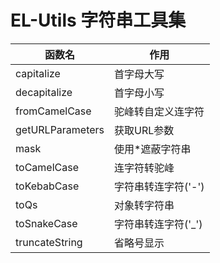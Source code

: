 # EL-Utils 字符串工具集

| 函数名                 | 作用            |
|----------------------|---------------------|
| capitalize           |  首字母大写   |
| decapitalize         |  首字母小写             |
| fromCamelCase        |  驼峰转自定义连字符     |
| getURLParameters     |  获取URL参数           |
| mask                 |  使用*遮蔽字符串 |
| toCamelCase          |  连字符转驼峰           |
| toKebabCase          |  字符串转连字符('-')    |
| toQs                 |  对象转字符串           |
| toSnakeCase          |  字符串转连字符('_')    |
| truncateString       |  省略号显示   |
